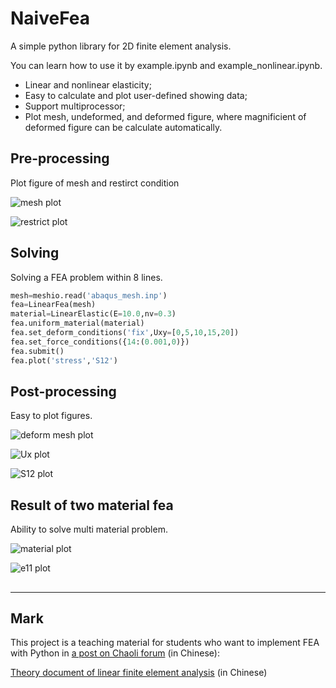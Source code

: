 # NaiveFea

A simple python library for 2D finite element analysis.

You can learn how to use it by example.ipynb and example_nonlinear.ipynb. 

* Linear and nonlinear elasticity;
* Easy to calculate and plot user-defined showing data;
* Support multiprocessor;
* Plot mesh, undeformed, and deformed figure, where magnificient of deformed figure can be calculate automatically.

## Pre-processing

Plot figure of mesh and restirct condition

![mesh plot](https://github.com/MuTong320/NaiveFea/blob/master/figure/fig_mesh.png)

![restrict plot](https://github.com/MuTong320/NaiveFea/blob/master/figure/fig_restrict.png)

## Solving

Solving a FEA problem within 8 lines.

```python
mesh=meshio.read('abaqus_mesh.inp')
fea=LinearFea(mesh)
material=LinearElastic(E=10.0,nv=0.3)
fea.uniform_material(material)
fea.set_deform_conditions('fix',Uxy=[0,5,10,15,20])
fea.set_force_conditions({14:(0.001,0)})
fea.submit()
fea.plot('stress','S12')
```

## Post-processing

Easy to plot figures.

![deform mesh plot](https://github.com/MuTong320/NaiveFea/blob/master/figure/fig_deform_mesh.png)

![Ux plot](https://github.com/MuTong320/NaiveFea/blob/master/figure/fig_Ux.png)

![S12 plot](https://github.com/MuTong320/NaiveFea/blob/master/figure/fig_S12.png)

## Result of two material fea

Ability to solve multi material problem.

![material plot](https://github.com/MuTong320/NaiveFea/blob/master/figure/fig_material.png)

![e11 plot](https://github.com/MuTong320/NaiveFea/blob/master/figure/figure_e11.png)

## 



****

## Mark

This project is a teaching material for students who want to implement FEA with Python in [a post on Chaoli forum](https://chaoli.club/index.php/6884) (in Chinese):

[Theory document of linear finite element analysis](https://github.com/MuTong320/NaiveFeaDocument) (in Chinese)
